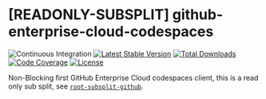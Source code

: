 # [READONLY-SUBSPLIT] github-enterprise-cloud-codespaces


![Continuous Integration](https://github.com/php-api-clients/github-enterprise-cloud-codespaces/workflows/Continuous%20Integration/badge.svg)
[![Latest Stable Version](https://poser.pugx.org/api-clients/github-enterprise-cloud-codespaces/v/stable.png)](https://packagist.org/packages/api-clients/github-enterprise-cloud-codespaces)
[![Total Downloads](https://poser.pugx.org/api-clients/github-enterprise-cloud-codespaces/downloads.png)](https://packagist.org/packages/api-clients/github-enterprise-cloud-codespaces)
[![Code Coverage](https://scrutinizer-ci.com/g/php-api-clients/github-enterprise-cloud-codespaces/badges/coverage.png?b==)](https://scrutinizer-ci.com/g/php-api-clients/github-enterprise-cloud-codespaces/?branch=)
[![License](https://poser.pugx.org/api-clients/github-enterprise-cloud-codespaces/license.png)](https://packagist.org/packages/api-clients/github-enterprise-cloud-codespaces)

Non-Blocking first GitHub Enterprise Cloud codespaces client, this is a read only sub split, see [`root-subsplit-github`](https://github.com/php-api-clients/root-subsplit-github).
